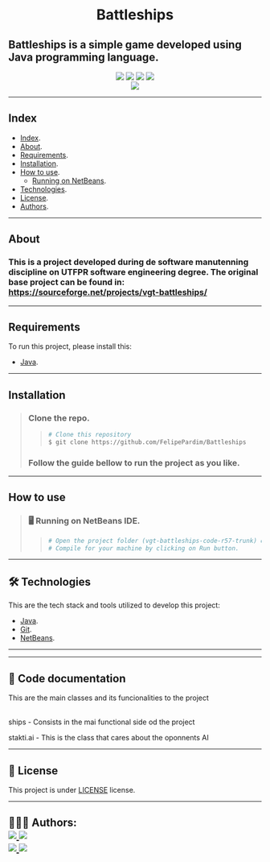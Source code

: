 <h1 align="center">
    Battleships
</h1>

## Battleships is a simple game developed using Java programming language.

<p align="center">
    <!-- Badge stars -->
	<img src="https://img.shields.io/github/stars/FelipePardim/Battleships" />
    <!-- Badge forks -->
    <img src="https://img.shields.io/github/forks/FelipePardim/Battleships" />
    <!-- Badge issues -->
    <img src="https://img.shields.io/github/issues/FelipePardim/Battleships" />
    <!-- Badge license -->
    <img src="https://img.shields.io/github/license/FelipePardim/Battleships" />
    <br>
    <!-- Badge language -->
    <img src="https://img.shields.io/badge/Java-red?logo=java" />
</p>

---

## Index

- [Index](#index).
- [About](#about).
- [Requirements](#requirements).
- [Installation](#installation).
- [How to use](#how-to-use).
  - [Running on NetBeans](#running-netbeans).
- [Technologies](#technologies).
- [License](#license).
- [Authors](#authors).

---

<!-- About this project -->

## About

### This is a project developed during de software manutenning discipline on UTFPR software engineering degree. The original base project can be found in: https://sourceforge.net/projects/vgt-battleships/

---

## Requirements

To run this project, please install this:

- [Java](https://www.java.com).

---

<!-- How to clone -->

## Installation

> ### Clone the repo.
>
> > ```bash
> > # Clone this repository
> > $ git clone https://github.com/FelipePardim/Battleships
> > ```
>
> ### Follow the guide bellow to run the project as you like.

---

<!-- How to use -->

## How to use

> <h3 id="running-netbeans">
>   🖥️ Running on NetBeans IDE.
> </h3>
>
> > ```bash
> > # Open the project folder (vgt-battleships-code-r57-trunk) on NetBeans IDE.
> > # Compile for your machine by clicking on Run button.
> > ```

---

<!-- Tools used on this project development -->
<h2 id="technologies">
    🛠 Technologies
</h2>

This are the tech stack and tools utilized to develop this project:

- [Java](https://www.java.com).
- [Git](https://git-scm.com/).
- [NetBeans](https://netbeans.apache.org/download/index.html).

---

---

<!-- Tools used on this project development -->
<h2 id="technologies">
    📜 Code documentation
</h2>

This are the main classes and its funcionalities to the project

</br>
ships - Consists in the mai functional side od the project

stakti.ai - This is the class that cares about the oponnents AI

---

<h2 id="license">
    📝 License 
</h2>

This project is under [LICENSE](https://github.com/FelipePardim/Battleships/blob/master/LICENSE) license.

---

<!-- About authors -->
<h2 id="authors">
    👨🏽‍💻 Authors:
    <div>
        <a href="https://github.com/FelipePardim" margin="10px">
            <img src="https://img.shields.io/badge/GitHub-FelipePardim-6f42c1?logo=github"/>
        </a>
        <a alt="Felipe Pardim" href="https://www.linkedin.com/in/felipe-pardim">
            <img src="https://img.shields.io/badge/LinkedIn-Felipe%20Pardim-blue?logo=linkedin"/>
        </a>
    </div>
    <div>
        <a href="https://github.com/Ltrizzini" margin="10px">
            <img src="https://img.shields.io/badge/GitHub-Ltrizzini-6f42c1?logo=github"/>
        </a>
        <a alt="Lucas Trizzini" href="https://www.linkedin.com/in/lucas-trizzini/">
            <img src="https://img.shields.io/badge/LinkedIn-Lucas%20Trizzini-blue?logo=linkedin"/>
        </a>
    </div>
</h2>
